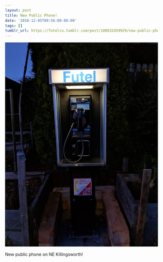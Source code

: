 ```yaml
---
layout: post
title: New Public Phone!
date: '2018-12-05T09:56:00-08:00'
tags: []
tumblr_url: https://futelco.tumblr.com/post/180832459929/new-public-phone-on-ne-killingsworth
---
```

 ![](/images/blog/tumblr_pj9z5cHcBW1th5ccio1_1280.jpg)  

New public phone on NE Killingsworth!


